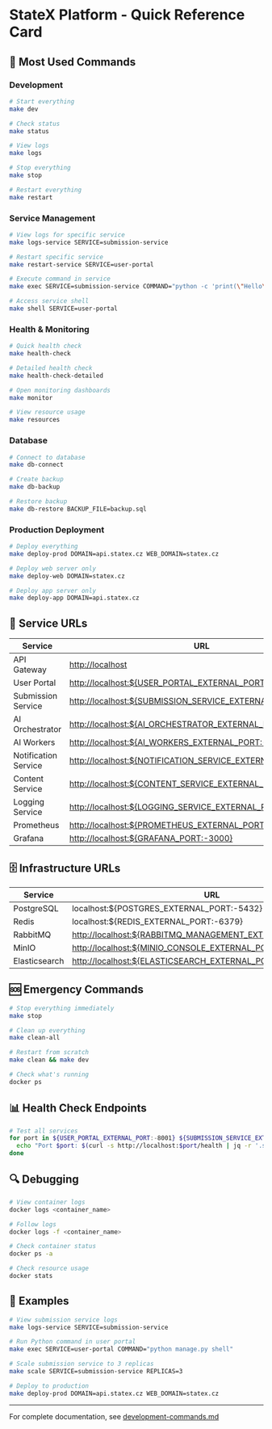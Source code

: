# StateX Platform - Quick Reference Card

## 🚀 Most Used Commands

### Development

```bash
# Start everything
make dev

# Check status
make status

# View logs
make logs

# Stop everything
make stop

# Restart everything
make restart
```

### Service Management

```bash
# View logs for specific service
make logs-service SERVICE=submission-service

# Restart specific service
make restart-service SERVICE=user-portal

# Execute command in service
make exec SERVICE=submission-service COMMAND="python -c 'print(\"Hello\")'"

# Access service shell
make shell SERVICE=user-portal
```

### Health & Monitoring

```bash
# Quick health check
make health-check

# Detailed health check
make health-check-detailed

# Open monitoring dashboards
make monitor

# View resource usage
make resources
```

### Database

```bash
# Connect to database
make db-connect

# Create backup
make db-backup

# Restore backup
make db-restore BACKUP_FILE=backup.sql
```

### Production Deployment

```bash
# Deploy everything
make deploy-prod DOMAIN=api.statex.cz WEB_DOMAIN=statex.cz

# Deploy web server only
make deploy-web DOMAIN=statex.cz

# Deploy app server only
make deploy-app DOMAIN=api.statex.cz
```

## 🔧 Service URLs

| Service | URL | Port |
|---------|-----|------|
| API Gateway | <http://localhost> | 80, 443 |
| User Portal | <http://localhost:${USER_PORTAL_EXTERNAL_PORT:-8001}> | ${USER_PORTAL_EXTERNAL_PORT:-8001} |
| Submission Service | <http://localhost:${SUBMISSION_SERVICE_EXTERNAL_PORT:-8002}> | ${SUBMISSION_SERVICE_EXTERNAL_PORT:-8002} |
| AI Orchestrator | <http://localhost:${AI_ORCHESTRATOR_EXTERNAL_PORT:-8010}> | ${AI_ORCHESTRATOR_EXTERNAL_PORT:-8010} |
| AI Workers | <http://localhost:${AI_WORKERS_EXTERNAL_PORT:-8017}> | ${AI_WORKERS_EXTERNAL_PORT:-8017} |
| Notification Service | <http://localhost:${NOTIFICATION_SERVICE_EXTERNAL_PORT:-8005}> | ${NOTIFICATION_SERVICE_EXTERNAL_PORT:-8005} |
| Content Service | <http://localhost:${CONTENT_SERVICE_EXTERNAL_PORT:-8006}> | ${CONTENT_SERVICE_EXTERNAL_PORT:-8006} |
| Logging Service | <http://localhost:${LOGGING_SERVICE_EXTERNAL_PORT:-8007}> | ${LOGGING_SERVICE_EXTERNAL_PORT:-8007} |
| Prometheus | <http://localhost:${PROMETHEUS_EXTERNAL_PORT:-9090}> | ${PROMETHEUS_EXTERNAL_PORT:-9090} |
| Grafana | <http://localhost:${GRAFANA_PORT:-3000}> | ${GRAFANA_PORT:-3000} |

## 🗄️ Infrastructure URLs

| Service | URL | Credentials |
|---------|-----|-------------|
| PostgreSQL | localhost:${POSTGRES_EXTERNAL_PORT:-5432} | statex/statex |
| Redis | localhost:${REDIS_EXTERNAL_PORT:-6379} | - |
| RabbitMQ | <http://localhost:${RABBITMQ_MANAGEMENT_EXTERNAL_PORT:-15672}> | admin/admin |
| MinIO | <http://localhost:${MINIO_CONSOLE_EXTERNAL_PORT:-9001}> | minioadmin/minioadmin |
| Elasticsearch | <http://localhost:${ELASTICSEARCH_EXTERNAL_PORT:-9200}> | - |

## 🆘 Emergency Commands

```bash
# Stop everything immediately
make stop

# Clean up everything
make clean-all

# Restart from scratch
make clean && make dev

# Check what's running
docker ps
```

## 📊 Health Check Endpoints

```bash
# Test all services
for port in ${USER_PORTAL_EXTERNAL_PORT:-8001} ${SUBMISSION_SERVICE_EXTERNAL_PORT:-8002} ${NOTIFICATION_SERVICE_EXTERNAL_PORT:-8005} ${CONTENT_SERVICE_EXTERNAL_PORT:-8006} ${LOGGING_SERVICE_EXTERNAL_PORT:-8007} ${MONITORING_SERVICE_EXTERNAL_PORT:-8007} ${CONTENT_SERVICE_EXTERNAL_PORT:-8009} ${AI_ORCHESTRATOR_EXTERNAL_PORT:-8010} ${NLP_SERVICE_EXTERNAL_PORT:-8011} ${ASR_SERVICE_EXTERNAL_PORT:-8012} ${DOCUMENT_AI_EXTERNAL_PORT:-8013} ${PROTOTYPE_GENERATOR_EXTERNAL_PORT:-8014} ${TEMPLATE_REPOSITORY_EXTERNAL_PORT:-8015} ${FREE_AI_SERVICE_EXTERNAL_PORT:-8016} ${AI_WORKERS_EXTERNAL_PORT:-8017}; do
  echo "Port $port: $(curl -s http://localhost:$port/health | jq -r '.status // "DOWN"')"
done
```

## 🔍 Debugging

```bash
# View container logs
docker logs <container_name>

# Follow logs
docker logs -f <container_name>

# Check container status
docker ps -a

# Check resource usage
docker stats
```

## 📝 Examples

```bash
# View submission service logs
make logs-service SERVICE=submission-service

# Run Python command in user portal
make exec SERVICE=user-portal COMMAND="python manage.py shell"

# Scale submission service to 3 replicas
make scale SERVICE=submission-service REPLICAS=3

# Deploy to production
make deploy-prod DOMAIN=api.statex.cz WEB_DOMAIN=statex.cz
```

---

For complete documentation, see [development-commands.md](development-commands.md)
